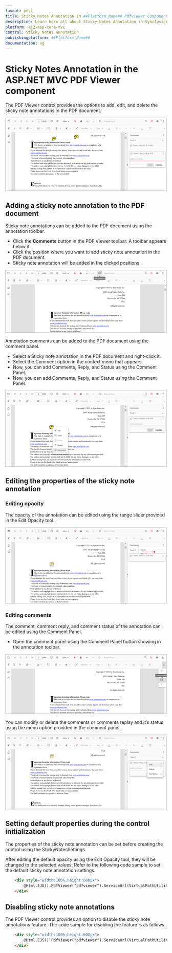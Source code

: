 ```yaml
---
layout: post
title: Sticky Notes Annotation in ##Platform_Name## Pdfviewer Component
description: Learn here all about Sticky Notes Annotation in Syncfusion ##Platform_Name## Pdfviewer component of Syncfusion Essential JS 2 and more.
platform: ej2-asp-core-mvc
control: Sticky Notes Annotation
publishingplatform: ##Platform_Name##
documentation: ug
---
```



# Sticky Notes Annotation in the ASP.NET MVC PDF Viewer component

The PDF Viewer control provides the options to add, edit, and delete the sticky note annotations in the PDF document.

![StickyNotesAnnotation](../../images/stickynotes_annotation.png)

## Adding a sticky note annotation to the PDF document

Sticky note annotations can be added to the PDF document using the annotation toolbar.

* Click the **Comments** button in the PDF Viewer toolbar. A toolbar appears below it.
* Click the position where you want to add sticky note annotation in the PDF document.
* Sticky note annotation will be added in the clicked positions.

![StickyNotesTool](../../images/stickynotes_tool.png)

Annotation comments can be added to the PDF document using the comment panel.

* Select a Sticky note annotation in the PDF document and right-click it.
* Select the Comment option in the context menu that appears.
* Now, you can add Comments, Reply, and Status using the Comment Panel.
* Now, you can add Comments, Reply, and Status using the Comment Panel.

![StickyNotesComment](../../images/stickynotes_comment.png)

## Editing the properties of the sticky note annotation

### Editing opacity

The opacity of the annotation can be edited using the range slider provided in the Edit Opacity tool.

![StickyNotesOpacity](../../images/sticky_opacity.png)

### Editing comments

The comment, comment reply, and comment status of the annotation can be edited using the Comment Panel.

* Open the comment panel using the Comment Panel button showing in the annotation toolbar.

![StickyNotesComment](../../images/commentPanel.png)

You can modify or delete the comments or comments replay and it’s status using the menu option provided in the comment panel.

![StickyNotesEdit](../../images/sticky_editbtn.png)

## Setting default properties during the control initialization

The properties of the sticky note annotation can be set before creating the control using the StickyNotesSettings.

After editing the default opacity using the Edit Opacity tool, they will be changed to the selected values. Refer to the following code sample to set the default sticky note annotation settings.

```html
    <div style="width:100%;height:600px">
        @Html.EJS().PdfViewer("pdfviewer").ServiceUrl(VirtualPathUtility.ToAbsolute("~/PdfViewer/")).DocumentPath("PDF_Succinctly.pdf").StickyNotesSettings(new Syncfusion.EJ2.PdfViewer.PdfViewerStickyNotesSettings { Author = "Syncfusion" }).Render()
    </div>
```

## Disabling sticky note annotations

The PDF Viewer control provides an option to disable the sticky note annotations feature. The code sample for disabling the feature is as follows.

```html
    <div style="width:100%;height:600px">
        @Html.EJS().PdfViewer("pdfviewer").ServiceUrl(VirtualPathUtility.ToAbsolute("~/PdfViewer/")).EnableStickyNotesAnnotation(false).DocumentPath("PDF_Succinctly.pdf").Render()
    </div>
```